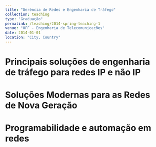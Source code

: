 ```yaml
---
title: "Gerência de Redes e Engenharia de Tráfego"
collection: teaching
type: "Graduação"
permalink: /teaching/2014-spring-teaching-1
venue: "UFF - Engenharia de Telecomunicações"
date: 2014-01-01
location: "City, Country"
---
```




Principais soluções de engenharia de tráfego para redes IP e não IP
======

Soluções Modernas para as Redes de Nova Geração
======

Programabilidade e automação em redes
======